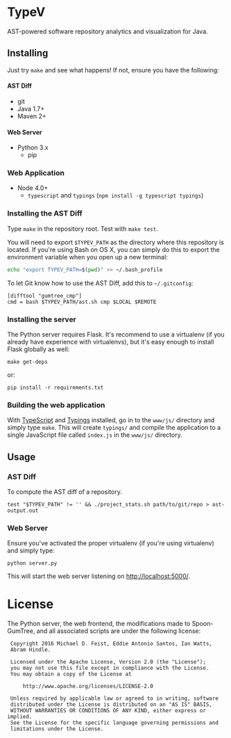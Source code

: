# TypeV

AST-powered software repository analytics and visualization for Java.

## Installing

Just try `make` and see what happens! If not, ensure you have the
following:

#### AST Diff

 * git
 * Java 1.7+
 * Maven 2+

#### Web Server

 * Python 3.x
     - pip

### Web Application

 * Node 4.0+ 
     - `typescript` and `typings` (`npm install -g typescript typings`)

### Installing the AST Diff

Type `make` in the repository root. Test with `make test`.

You will need to export `$TYPEV_PATH` as the directory where this
repository is located. If you're using Bash on OS X, you can simply do
this to export the environment variable when you open up a new terminal:

```sh
echo "export TYPEV_PATH=$(pwd)" >> ~/.bash_profile
```

To let Git know how to use the AST Diff, add this to `~/.gitconfig`:

    [difftool "gumtree_cmp"]
    cmd = bash $TYPEV_PATH/ast.sh cmp $LOCAL $REMOTE

### Installing the server

The Python server requires Flask. It's recommend to use a virtualenv (if
you already have experience with virtualenvs), but it's easy enough to
install Flask globally as well:

    make get-deps

or:

    pip install -r requirements.txt

### Building the web application

With [TypeScript][] and [Typings][] installed, go in to the `www/js/`
directory and simply type `make`. This will create `typings/` and
compile the application to a single JavaScript file called `index.js` in
the `www/js/` directory.

[typescript]: https://www.typescriptlang.org/
[typings]: https://github.com/typings/typings


## Usage

### AST Diff

To compute the AST diff of a repository.

    test "$TYPEV_PATH" != '' && ./project_stats.sh path/to/git/repo > ast-output.out

### Web Server

Ensure you've activated the proper virtualenv (if you're using
virtualenv) and simply type:

    python server.py

This will start the web server listening on <http://localhost:5000/>.

# License

The Python server, the web frontend, the modifications made to
Spoon-GumTree, and all associated scripts are under the following
license:

     Copyright 2016 Michael D. Feist, Eddie Antonio Santos, Ian Watts,
     Abram Hindle.

     Licensed under the Apache License, Version 2.0 (the "License");
     you may not use this file except in compliance with the License.
     You may obtain a copy of the License at

         http://www.apache.org/licenses/LICENSE-2.0

     Unless required by applicable law or agreed to in writing, software
     distributed under the License is distributed on an "AS IS" BASIS,
     WITHOUT WARRANTIES OR CONDITIONS OF ANY KIND, either express or implied.
     See the License for the specific language governing permissions and
     limitations under the License.
